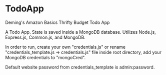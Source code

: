 # TodoApp
Deming's Amazon Basics Thrifty Budget Todo App

A Todo App. State is saved inside a MongoDB database. Utilizes Node.js, Express.js, Common.js, and MongoDB.

In order to run, create your own "credentials.js" or rename "credentials_template.js -> credentials.js" file inside root directory, add your MongoDB credentials to "mongoCred".


Default website password from credentials_template is admin:password.
